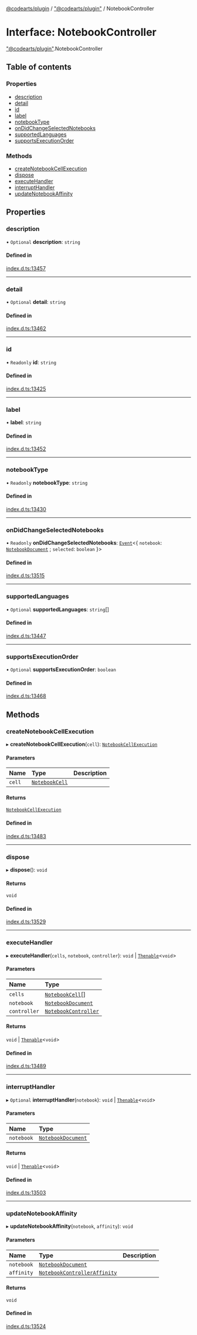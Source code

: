[@codearts/plugin](../README.md) / ["@codearts/plugin"](../modules/_codearts_plugin_.md) / NotebookController

# Interface: NotebookController

["@codearts/plugin"](../modules/_codearts_plugin_.md).NotebookController

## Table of contents

### Properties

- [description](codearts_plugin_.NotebookController.md#description)
- [detail](codearts_plugin_.NotebookController.md#detail)
- [id](codearts_plugin_.NotebookController.md#id)
- [label](codearts_plugin_.NotebookController.md#label)
- [notebookType](codearts_plugin_.NotebookController.md#notebooktype)
- [onDidChangeSelectedNotebooks](codearts_plugin_.NotebookController.md#ondidchangeselectednotebooks)
- [supportedLanguages](codearts_plugin_.NotebookController.md#supportedlanguages)
- [supportsExecutionOrder](codearts_plugin_.NotebookController.md#supportsexecutionorder)

### Methods

- [createNotebookCellExecution](codearts_plugin_.NotebookController.md#createnotebookcellexecution)
- [dispose](codearts_plugin_.NotebookController.md#dispose)
- [executeHandler](codearts_plugin_.NotebookController.md#executehandler)
- [interruptHandler](codearts_plugin_.NotebookController.md#interrupthandler)
- [updateNotebookAffinity](codearts_plugin_.NotebookController.md#updatenotebookaffinity)

## Properties

### description

• `Optional` **description**: `string`

#### Defined in

[index.d.ts:13457](https://github.com/huaweicloud/cloudide-plugin-api/blob/84e382d/index.d.ts#L13457)

___

### detail

• `Optional` **detail**: `string`

#### Defined in

[index.d.ts:13462](https://github.com/huaweicloud/cloudide-plugin-api/blob/84e382d/index.d.ts#L13462)

___

### id

• `Readonly` **id**: `string`

#### Defined in

[index.d.ts:13425](https://github.com/huaweicloud/cloudide-plugin-api/blob/84e382d/index.d.ts#L13425)

___

### label

• **label**: `string`

#### Defined in

[index.d.ts:13452](https://github.com/huaweicloud/cloudide-plugin-api/blob/84e382d/index.d.ts#L13452)

___

### notebookType

• `Readonly` **notebookType**: `string`

#### Defined in

[index.d.ts:13430](https://github.com/huaweicloud/cloudide-plugin-api/blob/84e382d/index.d.ts#L13430)

___

### onDidChangeSelectedNotebooks

• `Readonly` **onDidChangeSelectedNotebooks**: [`Event`](codearts_plugin_.Event.md)<{ `notebook`: [`NotebookDocument`](codearts_plugin_.NotebookDocument.md) ; `selected`: `boolean`  }\>

#### Defined in

[index.d.ts:13515](https://github.com/huaweicloud/cloudide-plugin-api/blob/84e382d/index.d.ts#L13515)

___

### supportedLanguages

• `Optional` **supportedLanguages**: `string`[]

#### Defined in

[index.d.ts:13447](https://github.com/huaweicloud/cloudide-plugin-api/blob/84e382d/index.d.ts#L13447)

___

### supportsExecutionOrder

• `Optional` **supportsExecutionOrder**: `boolean`

#### Defined in

[index.d.ts:13468](https://github.com/huaweicloud/cloudide-plugin-api/blob/84e382d/index.d.ts#L13468)

## Methods

### createNotebookCellExecution

▸ **createNotebookCellExecution**(`cell`): [`NotebookCellExecution`](codearts_plugin_.NotebookCellExecution.md)

#### Parameters

| Name | Type | Description |
| :------ | :------ | :------ |
| `cell` | [`NotebookCell`](codearts_plugin_.NotebookCell.md) |  |

#### Returns

[`NotebookCellExecution`](codearts_plugin_.NotebookCellExecution.md)

#### Defined in

[index.d.ts:13483](https://github.com/huaweicloud/cloudide-plugin-api/blob/84e382d/index.d.ts#L13483)

___

### dispose

▸ **dispose**(): `void`

#### Returns

`void`

#### Defined in

[index.d.ts:13529](https://github.com/huaweicloud/cloudide-plugin-api/blob/84e382d/index.d.ts#L13529)

___

### executeHandler

▸ **executeHandler**(`cells`, `notebook`, `controller`): `void` \| [`Thenable`](Thenable.md)<`void`\>

#### Parameters

| Name | Type |
| :------ | :------ |
| `cells` | [`NotebookCell`](codearts_plugin_.NotebookCell.md)[] |
| `notebook` | [`NotebookDocument`](codearts_plugin_.NotebookDocument.md) |
| `controller` | [`NotebookController`](codearts_plugin_.NotebookController.md) |

#### Returns

`void` \| [`Thenable`](Thenable.md)<`void`\>

#### Defined in

[index.d.ts:13489](https://github.com/huaweicloud/cloudide-plugin-api/blob/84e382d/index.d.ts#L13489)

___

### interruptHandler

▸ `Optional` **interruptHandler**(`notebook`): `void` \| [`Thenable`](Thenable.md)<`void`\>

#### Parameters

| Name | Type |
| :------ | :------ |
| `notebook` | [`NotebookDocument`](codearts_plugin_.NotebookDocument.md) |

#### Returns

`void` \| [`Thenable`](Thenable.md)<`void`\>

#### Defined in

[index.d.ts:13503](https://github.com/huaweicloud/cloudide-plugin-api/blob/84e382d/index.d.ts#L13503)

___

### updateNotebookAffinity

▸ **updateNotebookAffinity**(`notebook`, `affinity`): `void`

#### Parameters

| Name | Type | Description |
| :------ | :------ | :------ |
| `notebook` | [`NotebookDocument`](codearts_plugin_.NotebookDocument.md) |  |
| `affinity` | [`NotebookControllerAffinity`](../enums/codearts_plugin_.NotebookControllerAffinity.md) |  |

#### Returns

`void`

#### Defined in

[index.d.ts:13524](https://github.com/huaweicloud/cloudide-plugin-api/blob/84e382d/index.d.ts#L13524)
